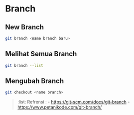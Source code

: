 # Branch

## New Branch

```sh
git branch <name branch baru>
```

## Melihat Semua Branch

```sh
git branch --list
```

## Mengubah Branch

```sh
git checkout <name branch>
```

> :list: Refrensi : - <https://git-scm.com/docs/git-branch>
>                   - <https://www.petanikode.com/git-branch/>
